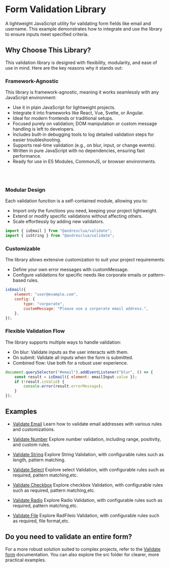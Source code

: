 # Form Validation Library
A lightweight JavaScript utility for validating form fields like email and username. This example demonstrates how to integrate and use the library to ensure inputs meet specified criteria.

## Why Choose This Library?
This validation library is designed with flexibility, modularity, and ease of use in mind. Here are the key reasons why it stands out:

### Framework-Agnostic
This library is framework-agnostic, meaning it works seamlessly with any JavaScript environment:

- Use it in plain JavaScript for lightweight projects.
- Integrate it into frameworks like React, Vue, Svelte, or Angular.
- Ideal for modern frontends or traditional setups.
- Focused purely on validation; DOM manipulation or custom message handling is left to developers.
- Includes built-in debugging tools to log detailed validation steps for easier troubleshooting.
- Supports real-time validation (e.g., on blur, input, or change events).
- Written in pure JavaScript with no dependencies, ensuring fast performance.
- Ready for use in ES Modules, CommonJS, or browser environments.

<br><br>

### Modular Design
Each validation function is a self-contained module, allowing you to:

- Import only the functions you need, keeping your project lightweight.
- Extend or modify specific validations without affecting others.
- Scale effortlessly by adding new validators.

```js
import { isEmail } from "@andresclua/validate";
import { isString } from "@andresclua/validate";
```

### Customizable

The library allows extensive customization to suit your project requirements:

- Define your own error messages with customMessage.
- Configure validations for specific needs like corporate emails or pattern-based rules.

```js
isEmail({
    element: "user@example.com",
    config: {
        type: "corporate",
        customMessage: "Please use a corporate email address.",
    },
});
```

### Flexible Validation Flow

The library supports multiple ways to handle validation:

- On blur: Validate inputs as the user interacts with them.
- On submit: Validate all inputs when the form is submitted.
- Combined flow: Use both for a robust user experience.

```js
document.querySelector("#email").addEventListener("blur", () => {
    const result = isEmail({ element: emailInput.value });
    if (!result.isValid) {
        console.error(result.errorMessage);
    }
});
```

## Examples

- [Validate Email](https://github.com/andresclua/validate/blob/main/docs/email.md) Learn how to validate email addresses with various rules and customizations.

- [Validate Number](https://github.com/andresclua/validate/blob/main/docs/number.md) Explore number validation, including range, positivity, and custom rules.

- [Validate String](https://github.com/andresclua/validate/blob/main/docs/string.md) Explore String Validation, with configurable rules such as length, pattern matching.

- [Validate Select](https://github.com/andresclua/validate/blob/main/docs/Select.md) Explore select Validation, with configurable rules such as required, pattern matching,etc.

- [Validate Checkbox](https://github.com/andresclua/validate/blob/main/docs/checkbox.md) Explore checkbox Validation, with configurable rules such as required, pattern matching,etc.

- [Validate Radio](https://github.com/andresclua/validate/blob/main/docs/radio.md) Explore Radio Validation, with configurable rules such as required, pattern matching,etc.

- [Validate File](https://github.com/andresclua/validate/blob/main/docs/file.md) Explore RadFileio Validation, with configurable rules such as required, file format,etc.


## Do you need to validate an entire form?

For a more robust solution suited to complex projects, refer to the [Validate form](https://github.com/andresclua/validate/blob/main/docs/advanced.md) documentation. You can also explore the src folder for clearer, more practical examples.

